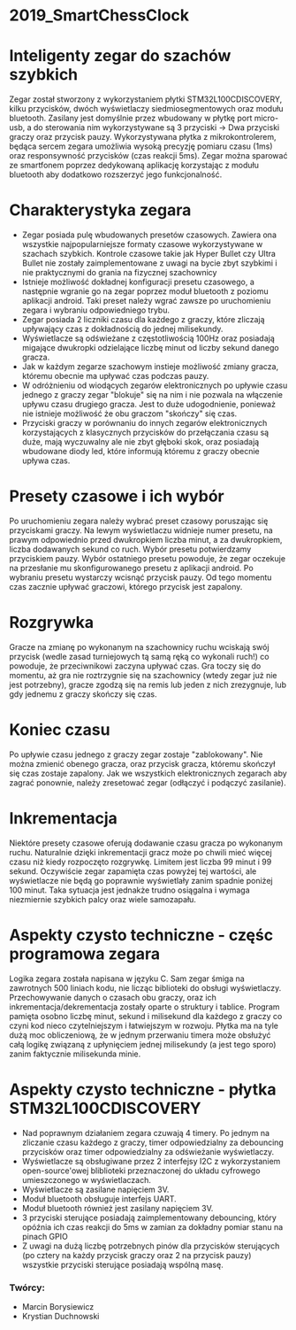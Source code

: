 # 2019_SmartChessClock


# Inteligenty zegar do szachów szybkich

Zegar został stworzony z wykorzystaniem płytki STM32L100CDISCOVERY, kilku przycisków, dwóch wyświetlaczy siedmiosegmentowych oraz modułu bluetooth.
Zasilany jest domyślnie przez wbudowany w płytkę port micro-usb, a do sterowania nim wykorzystywane są 3 przyciski -> Dwa przyciski graczy oraz przycisk pauzy.
Wykorzystywana płytka z mikrokontrolerem, będąca sercem zegara umożliwia wysoką precyzję pomiaru czasu (1ms) oraz responsywność przycisków (czas reakcji 5ms).
Zegar można sparować ze smartfonem poprzez dedykowaną aplikację korzystając z modułu bluetooth aby dodatkowo rozszerzyć jego funkcjonalność.


# Charakterystyka zegara
-	Zegar posiada pulę wbudowanych presetów czasowych. Zawiera ona wszystkie najpopularniejsze formaty czasowe wykorzystywane w szachach szybkich. Kontrole czasowe takie jak Hyper Bullet czy Ultra Bullet nie zostały zaimplementowane z uwagi na bycie zbyt szybkimi i nie praktycznymi do grania na fizycznej szachownicy
-	Istnieje możliwość dokładnej konfiguracji presetu czasowego, a następnie wgranie go na zegar poprzez moduł bluetooth z poziomu aplikacji android. Taki preset należy wgrać zawsze po uruchomieniu zegara i wybraniu odpowiedniego trybu.
-	Zegar posiada 2 liczniki czasu dla każdego z graczy, które zliczają upływający czas z dokładnością do jednej milisekundy.
-	Wyświetlacze są odświeżane z częstotliwością 100Hz oraz posiadają migające dwukropki odzielające liczbę minut od liczby sekund danego gracza.
-	Jak w każdym zegarze szachowym instieje możliwość zmiany gracza, któremu obecnie ma upływać czas podczas pauzy.
-	W odróżnieniu od wiodących zegarów elektronicznych po upływie czasu jednego z graczy zegar "blokuje" się na nim i nie pozwala na włączenie upływu czasu drugiego gracza. Jest to duże udogodnienie, ponieważ nie istnieje możliwość że obu graczom "skończy" się czas.
-	Przyciski graczy w porównaniu do innych zegarów elektronicznych korzystających z klasycznych przycisków do przełączania czasu są duże, mają wyczuwalny ale nie zbyt głęboki skok, oraz posiadają wbudowane diody led, które informują któremu z graczy obecnie upływa czas.

# Presety czasowe i ich wybór
Po uruchomieniu zegara należy wybrać preset czasowy poruszając się przyciskami graczy. Na lewym wyświetlaczu widnieje numer presetu, na prawym odpowiednio przed dwukropkiem liczba minut, a za dwukropkiem, liczba dodawanych sekund co ruch.
Wybór presetu potwierdzamy przyciskiem pauzy. Wybór ostatniego presetu powoduje, że zegar oczekuje na przesłanie mu skonfigurowanego presetu z aplikacji android.
Po wybraniu presetu wystarczy wcisnąć przycisk pauzy. Od tego momentu czas zacznie upływać graczowi, którego przycisk jest zapalony.

# Rozgrywka
Gracze na zmianę po wykonanym na szachownicy ruchu wciskają swój przycisk (wedle zasad turniejowych tą samą ręką co wykonali ruch!) co powoduje, że przeciwnikowi zaczyna upływać czas.
Gra toczy się do momentu, aż gra nie roztrzygnie się na szachownicy (wtedy zegar już nie jest potrzebny), gracze zgodzą się na remis lub jeden z nich zrezygnuje, lub gdy jednemu z graczy skończy się czas.

# Koniec czasu
Po upływie czasu jednego z graczy zegar zostaje "zablokowany". Nie można zmienić obenego gracza, oraz przycisk gracza, któremu skończył się czas zostaje zapalony.
Jak we wszystkich elektronicznych zegarach aby zagrać ponownie, należy zresetować zegar (odłączyć i podączyć zasilanie).

# Inkrementacja
Niektóre presety czasowe oferują dodawanie czasu gracza po wykonanym ruchu. Naturalnie dzięki inkrementacji gracz może po chwili mieć więcej czasu niż kiedy rozpoczęto rozgrywkę.
Limitem jest liczba 99 minut i 99 sekund. Oczywiście zegar zapamięta czas powyżej tej wartości, ale wyświetlacze nie będą go poprawnie wyświetlały zanim spadnie poniżej 100 minut.
Taka sytuacja jest jednakże trudno osiągalna i wymaga niezmiernie szybkich palcy oraz wiele samozapału.

# Aspekty czysto techniczne - częśc programowa zegara
Logika zegara została napisana w języku C. Sam zegar śmiga na zawrotnych 500 liniach kodu, nie licząc biblioteki do obsługi wyświetlaczy. Przechowywanie danych o czasach obu graczy,
oraz ich inkrementacja/dekrementacja zostały oparte o struktury i tablice. Program pamięta osobno liczbę minut, sekund i milisekund dla każdego z graczy co czyni kod nieco czytelniejszym i łatwiejszym w rozwoju.
Płytka ma na tyle dużą moc obliczeniową, że w jednym przerwaniu timera może obsłużyć całą logikę związaną z upłynięciem jednej milisekundy (a jest tego sporo) zanim faktycznie milisekunda minie.

# Aspekty czysto techniczne - płytka STM32L100CDISCOVERY
-	Nad poprawnym działaniem zegara czuwają 4 timery. Po jednym na zliczanie czasu każdego z graczy, timer odpowiedzialny za debouncing przycisków oraz timer odpowiedzialny za odświeżanie wyświetlaczy.
-	Wyświetlacze są obsługiwane przez 2 interfejsy I2C z wykorzystaniem open-source'owej bliblioteki przeznaczonej do układu cyfrowego umieszczonego w wyświetlaczach.
-	Wyświetlacze są zasilane napięciem 3V.
-	Moduł bluetooth obsługuje interfejs UART.
-	Moduł bluetooth również jest zasilany napięciem 3V.
-	3 przyciski sterujące posiadają zaimplementowany debouncing, który opóźnia ich czas reakcji do 5ms w zamian za dokładny pomiar stanu na pinach GPIO
-	Z uwagi na dużą liczbę potrzebnych pinów dla przycisków sterujących (po cztery na każdy przycisk graczy oraz 2 na przycisk pauzy) wszystkie przyciski sterujące posiadają wspólną masę.


### Twórcy:
- Marcin Borysiewicz
- Krystian Duchnowski